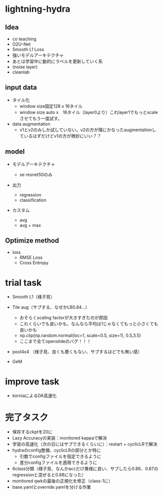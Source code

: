 # lightning-hydra
## Idea
* co teaching
* O2U-Net
* Smooth L1 Loss
* 強いモデルアーキテクチャ
* あとは学習中に動的にラベルを更新していく系
* (noise layer)
* cleanlab

## input data
* タイル化
    * window size固定128 x 16タイル
    * window size auto x　16タイル（layer0より）これlayer1でもっとscaleさせてもう一度試す。
* data augmentation
    * v1とv2のみしか試していない。v2の方が理にかなったaugmentationしているはずだけどv1の方が微妙にいい？？

## model
* モデルアーキテクチャ
    * se resnet50のみ

* 出力
    * regression
    * classification
    
* カスタム
    * avg
    * avg + max

## Optimize method
* loss
    * RMSE Loss
    * Cross Entropy


# trial task
* Smooth L1（様子見）
* Tile aug（サブする、なぜかLB0.84...）
    * おそらくscaling factorが大きすぎたのが原因
    * これくらいでも良いかも、なんなら平均は1じゃなくてもっと小さくても良いかも
    * np.clip(np.random.normal(loc=1, scale=0.5, size=1), 0.5,3.5)
    * ここまで全てopenslideのバグ！！！

* pool4x4 （様子見、良くも悪くもない、サブするほどでも無い感）
* GeM

# improve task
* korniaによるDA高速化

# 完了タスク
* 保存するckptを20に
* Lazy Accuracyの実装：monitored kappaで解決
* 学習の高速化（次の日にはサブできるくらいに）：restart + cyclicLRで解決
* hydraのconfig整備、cyclicLRの部分とか特に
    * 引数でconfigファイルを指定できるように
    * 差分configファイルを適用できるように
* 6class分類（様子見、なんかaccだけ異様に良い、サブしたら0.86、0.87のregressionと混ぜると0.88になった）
* monitored qwkの最後の正規化を修正（class-1に）
* base.yamlとoverride.yamlを分ける作業
